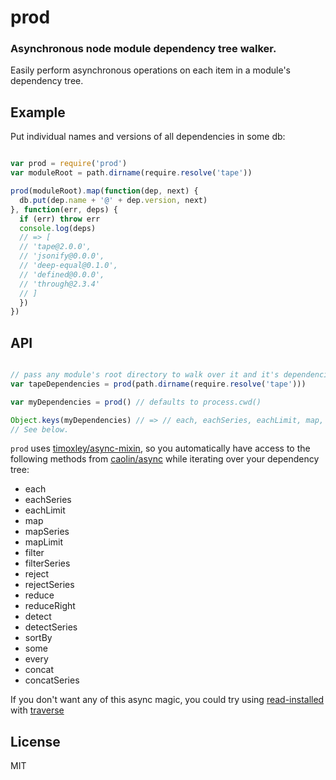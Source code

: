 # prod

### Asynchronous node module dependency tree walker.

Easily perform asynchronous operations on each item in a module's dependency tree.

## Example

Put individual names and versions of all dependencies in some db:

```js

var prod = require('prod')
var moduleRoot = path.dirname(require.resolve('tape'))

prod(moduleRoot).map(function(dep, next) {
  db.put(dep.name + '@' + dep.version, next)
}, function(err, deps) {
  if (err) throw err
  console.log(deps)
  // => [
  // 'tape@2.0.0',
  // 'jsonify@0.0.0',
  // 'deep-equal@0.1.0',
  // 'defined@0.0.0',
  // 'through@2.3.4'
  // ]
  })
})

```

## API

```js

// pass any module's root directory to walk over it and it's dependencies
var tapeDependencies = prod(path.dirname(require.resolve('tape')))

var myDependencies = prod() // defaults to process.cwd()

Object.keys(myDependencies) // => // each, eachSeries, eachLimit, map, ...etc.
// See below.

```

`prod` uses [timoxley/async-mixin](https://github.com/timoxley/async-mixin), so you automatically have access to the following
methods from [caolin/async](https://github.com/caolan/async) while iterating over your dependency tree:

* each
* eachSeries
* eachLimit
* map
* mapSeries
* mapLimit
* filter
* filterSeries
* reject
* rejectSeries
* reduce
* reduceRight
* detect
* detectSeries
* sortBy
* some
* every
* concat
* concatSeries

If you don't want any of this async magic, you could try using
[read-installed](https://github.com/isaacs/read-installed) with
[traverse](https://github.com/substack/js-traverse)




## License

MIT
